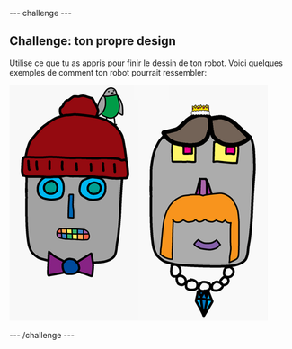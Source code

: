 --- challenge ---

## Challenge: ton propre design

Utilise ce que tu as appris pour finir le dessin de ton robot. Voici quelques exemples de comment ton robot pourrait ressembler:

![capture d'écran](images/robot-examples.png)

--- /challenge ---
